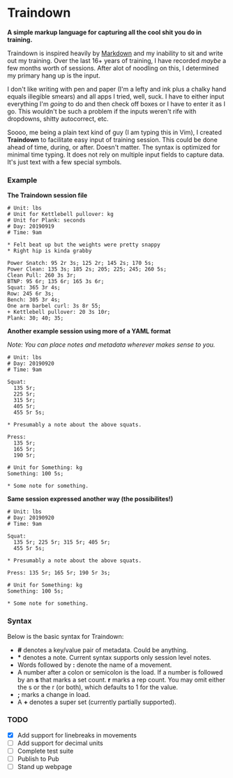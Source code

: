 # Traindown
**A simple markup language for capturing all the cool shit you do in training.**

Traindown is inspired heavily by [Markdown](https://en.wikipedia.org/wiki/Markdown) and my inability to sit and write out my training. Over the last 16+ years of training, I have recorded *maybe* a few months worth of sessions. After alot of noodling on this, I determined my primary hang up is the input.

I don't like writing with pen and paper (I'm a lefty and ink plus a chalky hand equals illegible smears) and all apps I tried, well, suck. I have to either input everything I'm *going* to do and then check off boxes or I have to enter it as I go. This wouldn't be such a problem if the inputs weren't rife with dropdowns, shitty autocorrect, etc.

Soooo, me being a plain text kind of guy (I am typing this in Vim), I created **Traindown** to facilitate easy input of training session. This could be done ahead of time, during, or after. Doesn't matter. The syntax is optimized for minimal time typing. It does not rely on multiple input fields to capture data. It's just text with a few special symbols.

### Example

**The Traindown session file**

```traindown
# Unit: lbs
# Unit for Kettlebell pullover: kg
# Unit for Plank: seconds
# Day: 20190919
# Time: 9am

* Felt beat up but the weights were pretty snappy
* Right hip is kinda grabby

Power Snatch: 95 2r 3s; 125 2r; 145 2s; 170 5s;
Power Clean: 135 3s; 185 2s; 205; 225; 245; 260 5s;
Clean Pull: 260 3s 3r;
BTNP: 95 6r; 135 6r; 165 3s 6r;
Squat: 365 3r 4s;
Row: 245 6r 3s;
Bench: 305 3r 4s;
One arm barbel curl: 3s 8r 55;
+ Kettlebell pullover: 20 3s 10r;
Plank: 30; 40; 35;
```

**Another example session using more of a YAML format**

*Note: You can place notes and metadata wherever makes sense to you.*
```traindow
# Unit: lbs
# Day: 20190920
# Time: 9am

Squat:
  135 5r;
  225 5r;
  315 5r;
  405 5r;
  455 5r 5s;

* Presumably a note about the above squats.

Press:
  135 5r;
  165 5r;
  190 5r;

# Unit for Something: kg
Something: 100 5s;

* Some note for something.
```

**Same session expressed another way (the possibilites!)**
```traindown
# Unit: lbs
# Day: 20190920
# Time: 9am

Squat:
  135 5r; 225 5r; 315 5r; 405 5r;
  455 5r 5s;

* Presumably a note about the above squats.

Press: 135 5r; 165 5r; 190 5r 3s;

# Unit for Something: kg
Something: 100 5s;

* Some note for something.
```

### Syntax

Below is the basic syntax for Traindown:
* **#** denotes a key/value pair of metadata. Could be anything.
* **&ast;** denotes a note. Current syntax supports only session level notes.
* Words followed by **:** denote the name of a movement.
* A number after a colon or semicolon is the load. If a number is followed by an **s** that marks a set count. **r** marks a rep count. You may omit either the s or the r (or both), which defaults to 1 for the value.
* **;** marks a change in load.
* A **+** denotes a super set (currently partially supported).

### TODO
- [x] Add support for linebreaks in movements
- [ ] Add support for decimal units
- [ ] Complete test suite
- [ ] Publish to Pub
- [ ] Stand up webpage
